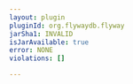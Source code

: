 ```yaml
---
layout: plugin
pluginId: org.flywaydb.flyway
jarSha1: INVALID
isJarAvailable: true
error: NONE
violations: []

---
```

